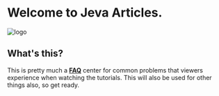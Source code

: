 # Welcome to Jeva Articles.
![logo](https://raw.githubusercontent.com/jevajs/jeva-screen/master/main.png)

## What's this?
This is pretty much a **[FAQ](https://www.google.com/search?q=faq+definition)** center for common problems that viewers experience when watching the tutorials. 
This will also be used for other things also, so get ready.